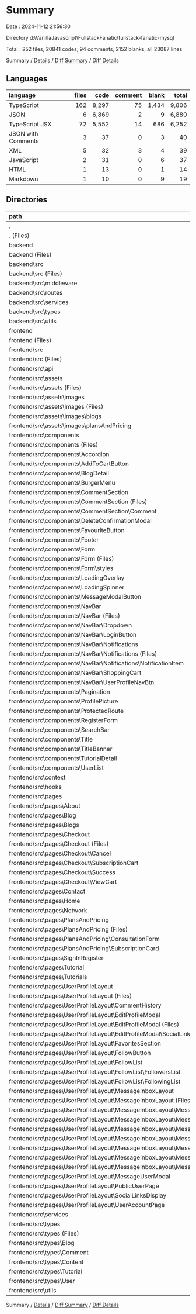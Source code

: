 # Summary

Date : 2024-11-12 21:56:30

Directory d:\\VanillaJavascript\\FullstackFanatic\\fullstack-fanatic-mysql

Total : 252 files,  20841 codes, 94 comments, 2152 blanks, all 23087 lines

Summary / [Details](details.md) / [Diff Summary](diff.md) / [Diff Details](diff-details.md)

## Languages
| language | files | code | comment | blank | total |
| :--- | ---: | ---: | ---: | ---: | ---: |
| TypeScript | 162 | 8,297 | 75 | 1,434 | 9,806 |
| JSON | 6 | 6,869 | 2 | 9 | 6,880 |
| TypeScript JSX | 72 | 5,552 | 14 | 686 | 6,252 |
| JSON with Comments | 3 | 37 | 0 | 3 | 40 |
| XML | 5 | 32 | 3 | 4 | 39 |
| JavaScript | 2 | 31 | 0 | 6 | 37 |
| HTML | 1 | 13 | 0 | 1 | 14 |
| Markdown | 1 | 10 | 0 | 9 | 19 |

## Directories
| path | files | code | comment | blank | total |
| :--- | ---: | ---: | ---: | ---: | ---: |
| . | 252 | 20,841 | 94 | 2,152 | 23,087 |
| . (Files) | 1 | 4 | 0 | 1 | 5 |
| backend | 43 | 5,515 | 21 | 502 | 6,038 |
| backend (Files) | 4 | 3,112 | 0 | 8 | 3,120 |
| backend\\src | 39 | 2,403 | 21 | 494 | 2,918 |
| backend\\src (Files) | 2 | 93 | 0 | 22 | 115 |
| backend\\src\\middleware | 1 | 39 | 0 | 7 | 46 |
| backend\\src\\routes | 13 | 1,737 | 18 | 371 | 2,126 |
| backend\\src\\services | 3 | 241 | 3 | 45 | 289 |
| backend\\src\\types | 14 | 122 | 0 | 15 | 137 |
| backend\\src\\utils | 6 | 171 | 0 | 34 | 205 |
| frontend | 208 | 15,322 | 73 | 1,649 | 17,044 |
| frontend (Files) | 9 | 3,869 | 2 | 22 | 3,893 |
| frontend\\src | 199 | 11,453 | 71 | 1,627 | 13,151 |
| frontend\\src (Files) | 5 | 157 | 1 | 27 | 185 |
| frontend\\src\\api | 1 | 80 | 1 | 16 | 97 |
| frontend\\src\\assets | 7 | 392 | 3 | 9 | 404 |
| frontend\\src\\assets (Files) | 2 | 360 | 0 | 5 | 365 |
| frontend\\src\\assets\\images | 5 | 32 | 3 | 4 | 39 |
| frontend\\src\\assets\\images (Files) | 2 | 14 | 0 | 2 | 16 |
| frontend\\src\\assets\\images\\blogs | 1 | 5 | 3 | 0 | 8 |
| frontend\\src\\assets\\images\\plansAndPricing | 2 | 13 | 0 | 2 | 15 |
| frontend\\src\\components | 68 | 3,846 | 13 | 572 | 4,431 |
| frontend\\src\\components (Files) | 1 | 119 | 0 | 7 | 126 |
| frontend\\src\\components\\Accordion | 2 | 51 | 3 | 11 | 65 |
| frontend\\src\\components\\AddToCartButton | 2 | 55 | 0 | 11 | 66 |
| frontend\\src\\components\\BlogDetail | 2 | 35 | 0 | 9 | 44 |
| frontend\\src\\components\\BurgerMenu | 2 | 40 | 1 | 8 | 49 |
| frontend\\src\\components\\CommentSection | 4 | 725 | 0 | 91 | 816 |
| frontend\\src\\components\\CommentSection (Files) | 2 | 426 | 0 | 61 | 487 |
| frontend\\src\\components\\CommentSection\\Comment | 2 | 299 | 0 | 30 | 329 |
| frontend\\src\\components\\DeleteConfirmationModal | 2 | 69 | 0 | 11 | 80 |
| frontend\\src\\components\\FavouriteButton | 2 | 30 | 0 | 6 | 36 |
| frontend\\src\\components\\Footer | 2 | 243 | 0 | 31 | 274 |
| frontend\\src\\components\\Form | 12 | 322 | 0 | 60 | 382 |
| frontend\\src\\components\\Form (Files) | 6 | 133 | 0 | 26 | 159 |
| frontend\\src\\components\\Form\\styles | 6 | 189 | 0 | 34 | 223 |
| frontend\\src\\components\\LoadingOverlay | 2 | 21 | 0 | 5 | 26 |
| frontend\\src\\components\\LoadingSpinner | 2 | 36 | 0 | 8 | 44 |
| frontend\\src\\components\\MessageModalButton | 2 | 136 | 7 | 22 | 165 |
| frontend\\src\\components\\NavBar | 14 | 1,013 | 2 | 139 | 1,154 |
| frontend\\src\\components\\NavBar (Files) | 2 | 275 | 1 | 35 | 311 |
| frontend\\src\\components\\NavBar\\Dropdown | 2 | 41 | 0 | 8 | 49 |
| frontend\\src\\components\\NavBar\\LoginButton | 2 | 32 | 0 | 8 | 40 |
| frontend\\src\\components\\NavBar\\Notifications | 4 | 313 | 1 | 41 | 355 |
| frontend\\src\\components\\NavBar\\Notifications (Files) | 2 | 164 | 1 | 20 | 185 |
| frontend\\src\\components\\NavBar\\Notifications\\NotificationItem | 2 | 149 | 0 | 21 | 170 |
| frontend\\src\\components\\NavBar\\ShoppingCart | 2 | 184 | 0 | 26 | 210 |
| frontend\\src\\components\\NavBar\\UserProfileNavBtn | 2 | 168 | 0 | 21 | 189 |
| frontend\\src\\components\\Pagination | 2 | 101 | 0 | 20 | 121 |
| frontend\\src\\components\\ProfilePicture | 2 | 45 | 0 | 8 | 53 |
| frontend\\src\\components\\ProtectedRoute | 1 | 64 | 0 | 18 | 82 |
| frontend\\src\\components\\RegisterForm | 2 | 333 | 0 | 44 | 377 |
| frontend\\src\\components\\SearchBar | 2 | 113 | 0 | 20 | 133 |
| frontend\\src\\components\\Title | 2 | 73 | 0 | 8 | 81 |
| frontend\\src\\components\\TitleBanner | 2 | 24 | 0 | 7 | 31 |
| frontend\\src\\components\\TutorialDetail | 2 | 36 | 0 | 9 | 45 |
| frontend\\src\\components\\UserList | 2 | 162 | 0 | 19 | 181 |
| frontend\\src\\context | 1 | 166 | 1 | 22 | 189 |
| frontend\\src\\hooks | 6 | 392 | 1 | 51 | 444 |
| frontend\\src\\pages | 64 | 5,247 | 49 | 717 | 6,013 |
| frontend\\src\\pages\\About | 2 | 11 | 4 | 5 | 20 |
| frontend\\src\\pages\\Blog | 2 | 10 | 6 | 5 | 21 |
| frontend\\src\\pages\\Blogs | 2 | 308 | 17 | 39 | 364 |
| frontend\\src\\pages\\Checkout | 7 | 347 | 1 | 51 | 399 |
| frontend\\src\\pages\\Checkout (Files) | 1 | 4 | 0 | 2 | 6 |
| frontend\\src\\pages\\Checkout\\Cancel | 1 | 14 | 0 | 3 | 17 |
| frontend\\src\\pages\\Checkout\\SubscriptionCart | 2 | 174 | 1 | 23 | 198 |
| frontend\\src\\pages\\Checkout\\Success | 1 | 13 | 0 | 3 | 16 |
| frontend\\src\\pages\\Checkout\\ViewCart | 2 | 142 | 0 | 20 | 162 |
| frontend\\src\\pages\\Contact | 2 | 11 | 4 | 4 | 19 |
| frontend\\src\\pages\\Home | 2 | 15 | 5 | 6 | 26 |
| frontend\\src\\pages\\Network | 2 | 192 | 0 | 23 | 215 |
| frontend\\src\\pages\\PlansAndPricing | 6 | 907 | 0 | 102 | 1,009 |
| frontend\\src\\pages\\PlansAndPricing (Files) | 2 | 372 | 0 | 38 | 410 |
| frontend\\src\\pages\\PlansAndPricing\\ConsultationForm | 2 | 262 | 0 | 33 | 295 |
| frontend\\src\\pages\\PlansAndPricing\\SubscriptionCard | 2 | 273 | 0 | 31 | 304 |
| frontend\\src\\pages\\SignInRegister | 2 | 26 | 0 | 5 | 31 |
| frontend\\src\\pages\\Tutorial | 2 | 11 | 6 | 5 | 22 |
| frontend\\src\\pages\\Tutorials | 2 | 468 | 1 | 58 | 527 |
| frontend\\src\\pages\\UserProfileLayout | 33 | 2,941 | 5 | 414 | 3,360 |
| frontend\\src\\pages\\UserProfileLayout (Files) | 2 | 493 | 2 | 64 | 559 |
| frontend\\src\\pages\\UserProfileLayout\\CommentHistory | 2 | 150 | 0 | 21 | 171 |
| frontend\\src\\pages\\UserProfileLayout\\EditProfileModal | 4 | 426 | 1 | 60 | 487 |
| frontend\\src\\pages\\UserProfileLayout\\EditProfileModal (Files) | 2 | 302 | 1 | 41 | 344 |
| frontend\\src\\pages\\UserProfileLayout\\EditProfileModal\\SocialLinksEditor | 2 | 124 | 0 | 19 | 143 |
| frontend\\src\\pages\\UserProfileLayout\\FavoritesSection | 2 | 345 | 0 | 42 | 387 |
| frontend\\src\\pages\\UserProfileLayout\\FollowButton | 1 | 35 | 0 | 5 | 40 |
| frontend\\src\\pages\\UserProfileLayout\\FollowList | 2 | 150 | 0 | 24 | 174 |
| frontend\\src\\pages\\UserProfileLayout\\FollowList\\FollowersList | 1 | 88 | 0 | 13 | 101 |
| frontend\\src\\pages\\UserProfileLayout\\FollowList\\FollowingList | 1 | 62 | 0 | 11 | 73 |
| frontend\\src\\pages\\UserProfileLayout\\MessageInboxLayout | 12 | 930 | 0 | 136 | 1,066 |
| frontend\\src\\pages\\UserProfileLayout\\MessageInboxLayout (Files) | 2 | 85 | 0 | 15 | 100 |
| frontend\\src\\pages\\UserProfileLayout\\MessageInboxLayout\\MessageInboxChatWindow | 4 | 412 | 0 | 51 | 463 |
| frontend\\src\\pages\\UserProfileLayout\\MessageInboxLayout\\MessageInboxChatWindow (Files) | 2 | 275 | 0 | 31 | 306 |
| frontend\\src\\pages\\UserProfileLayout\\MessageInboxLayout\\MessageInboxChatWindow\\SentMessages | 2 | 137 | 0 | 20 | 157 |
| frontend\\src\\pages\\UserProfileLayout\\MessageInboxLayout\\MessageInboxConvoHistory | 2 | 330 | 0 | 48 | 378 |
| frontend\\src\\pages\\UserProfileLayout\\MessageInboxLayout\\MessageInboxSidebar | 4 | 103 | 0 | 22 | 125 |
| frontend\\src\\pages\\UserProfileLayout\\MessageInboxLayout\\MessageInboxSidebar (Files) | 2 | 26 | 0 | 7 | 33 |
| frontend\\src\\pages\\UserProfileLayout\\MessageInboxLayout\\MessageInboxSidebar\\SidebarButtons | 2 | 77 | 0 | 15 | 92 |
| frontend\\src\\pages\\UserProfileLayout\\MessageUserModal | 2 | 218 | 2 | 31 | 251 |
| frontend\\src\\pages\\UserProfileLayout\\PublicUserPage | 2 | 54 | 0 | 12 | 66 |
| frontend\\src\\pages\\UserProfileLayout\\SocialLinksDisplay | 2 | 53 | 0 | 8 | 61 |
| frontend\\src\\pages\\UserProfileLayout\\UserAccountPage | 2 | 87 | 0 | 11 | 98 |
| frontend\\src\\services | 13 | 566 | 0 | 112 | 678 |
| frontend\\src\\types | 25 | 264 | 0 | 35 | 299 |
| frontend\\src\\types (Files) | 14 | 118 | 0 | 18 | 136 |
| frontend\\src\\types\\Blog | 1 | 15 | 0 | 3 | 18 |
| frontend\\src\\types\\Comment | 3 | 43 | 0 | 3 | 46 |
| frontend\\src\\types\\Content | 2 | 10 | 0 | 2 | 12 |
| frontend\\src\\types\\Tutorial | 1 | 17 | 0 | 3 | 20 |
| frontend\\src\\types\\User | 4 | 61 | 0 | 6 | 67 |
| frontend\\src\\utils | 9 | 343 | 2 | 66 | 411 |

Summary / [Details](details.md) / [Diff Summary](diff.md) / [Diff Details](diff-details.md)